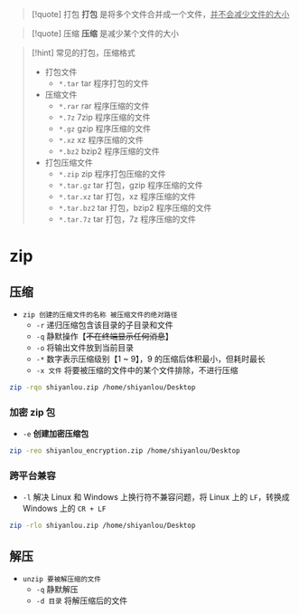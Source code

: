 >[!quote] 打包
>**打包** 是将多个文件合并成一个文件，<u>并不会减少文件的大小</u>

>[!quote] 压缩
>**压缩** 是减少某个文件的大小

>[!hint] 常见的打包，压缩格式
> - 打包文件
> 	- `*.tar` tar 程序打包的文件
> - 压缩文件
> 	- `*.rar` rar 程序压缩的文件
> 	- `*.7z` 7zip 程序压缩的文件
> 	- `*.gz` gzip 程序压缩的文件
> 	- `*.xz` xz 程序压缩的文件
> 	- `*.bz2` bzip2 程序压缩的文件
> - 打包压缩文件
> 	- `*.zip` zip 程序打包压缩的文件
> 	- `*.tar.gz` tar 打包，gzip 程序压缩的文件
> 	- `*.tar.xz` tar 打包，xz 程序压缩的文件
> 	- `*.tar.bz2` tar 打包，bzip2 程序压缩的文件
> 	- `*.tar.7z` tar 打包，7z 程序压缩的文件

# zip
## 压缩
- `zip 创建的压缩文件的名称 被压缩文件的绝对路径`
	- `-r` 递归压缩包含该目录的子目录和文件
	- `-q` 静默操作【~~不在终端显示任何消息~~】
	- `-o` 将输出文件放到当前目录
	- `-*` 数字表示压缩级别【1 ~ 9】，9 的压缩后体积最小，但耗时最长
	- `-x 文件` 将要被压缩的文件中的某个文件排除，不进行压缩

```bash
zip -rqo shiyanlou.zip /home/shiyanlou/Desktop
```

### 加密 zip 包
- `-e` **创建加密压缩包**

```bash
zip -reo shiyanlou_encryption.zip /home/shiyanlou/Desktop
```

### 跨平台兼容
- `-l` 解决 Linux 和 Windows 上换行符不兼容问题，将 Linux 上的  `LF`，转换成 Windows 上的 `CR + LF`

```bash
zip -rlo shiyanlou.zip /home/shiyanlou/Desktop
```

## 解压
- `unzip 要被解压缩的文件`
	- `-q` 静默解压
	- `-d 目录` 将解压缩后的文件

```bash

```






















